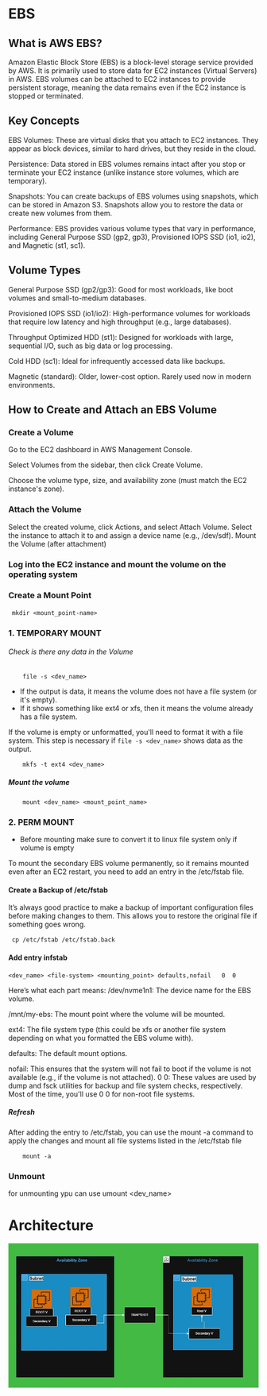 # EBS

## What is AWS EBS?
Amazon Elastic Block Store (EBS) is a block-level storage service provided by AWS.
It is primarily used to store data for EC2 instances (Virtual Servers) in AWS. EBS volumes can be attached to EC2 instances to provide persistent storage, meaning the data remains even if the EC2 instance is stopped or terminated.

## Key Concepts
EBS Volumes: These are virtual disks that you attach to EC2 instances. They appear as block devices, similar to hard drives, but they reside in the cloud.

Persistence: Data stored in EBS volumes remains intact after you stop or terminate your EC2 instance (unlike instance store volumes, which are temporary).

Snapshots: You can create backups of EBS volumes using snapshots, which can be stored in Amazon S3. Snapshots allow you to restore the data or create new volumes from them.

Performance: EBS provides various volume types that vary in performance, including General Purpose SSD (gp2, gp3), Provisioned IOPS SSD (io1, io2), and Magnetic (st1, sc1).

## Volume Types
General Purpose SSD (gp2/gp3): Good for most workloads, like boot volumes and small-to-medium databases.

Provisioned IOPS SSD (io1/io2): High-performance volumes for workloads that require low latency and high throughput (e.g., large databases).

Throughput Optimized HDD (st1): Designed for workloads with large, sequential I/O, such as big data or log processing.

Cold HDD (sc1): Ideal for infrequently accessed data like backups.

Magnetic (standard): Older, lower-cost option. Rarely used now in modern environments.

## How to Create and Attach an EBS Volume
### Create a Volume

Go to the EC2 dashboard in AWS Management Console.

Select Volumes from the sidebar, then click Create Volume.

Choose the volume type, size, and availability zone (must match the EC2 instance's zone).

### Attach the Volume

Select the created volume, click Actions, and select Attach Volume.
Select the instance to attach it to and assign a device name (e.g., /dev/sdf).
Mount the Volume (after attachment)

### Log into the EC2 instance and mount the volume on the operating system

### Create a Mount Point
   
     mkdir <mount_point-name>

### 1. TEMPORARY MOUNT

###### Check is there any data in the Volume

        file -s <dev_name>

 - If the output is data, it means the volume does not have a file system (or it's empty).
 - If it shows something like ext4 or xfs, then it means the volume already has a file system.
       
If the volume is empty or unformatted, you'll need to format it with a file system. 
This step is necessary if ```file -s <dev_name>``` shows data as the output.
       
        mkfs -t ext4 <dev_name>

##### Mount the volume 

        mount <dev_name> <mount_point_name>

### 2. PERM MOUNT

 - Before mounting make sure to convert it to linux file system only if volume is empty
 
To mount the secondary EBS volume permanently, so it remains mounted even after an EC2 restart, you need to add an entry in the /etc/fstab file.

#### Create a Backup of /etc/fstab
It’s always good practice to make a backup of important configuration files before making changes to them. This allows you to restore the original file if something goes wrong.

     cp /etc/fstab /etc/fstab.back

#### Add entry infstab

    <dev_name> <file-system> <mounting_point> defaults,nofail   0  0

Here’s what each part means:
/dev/nvme1n1: The device name for the EBS volume.

/mnt/my-ebs: The mount point where the volume will be mounted.

ext4: The file system type (this could be xfs or another file system depending on what you formatted the EBS volume with).

defaults: The default mount options.

nofail: This ensures that the system will not fail to boot if the volume is not available (e.g., if the volume is not attached).
0 0: These values are used by dump and fsck utilities for backup and file system checks, respectively. Most of the time, you'll use 0 0 for non-root file systems.



##### Refresh

After adding the entry to /etc/fstab, you can use the mount -a command to apply the changes and mount all file systems listed in the /etc/fstab file

        mount -a

### Unmount
for unmounting ypu can use
         umount <dev_name>

# Architecture
![My Image](/Images/EBS.jpg)